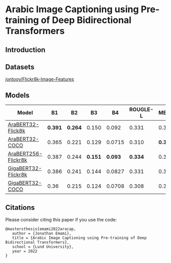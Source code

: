 # Arabic Image Captioning using Pre-training of Deep Bidirectional Transformers
## Introduction
## Datasets
[jontooy/Flickr8k-Image-Features](https://huggingface.co/datasets/jontooy/Flickr8k-Image-Features)
## Models
| Model               | B1 | B2 | B3 | B4 | ROUGLE-L | METEOR | CIDEr | MUSE |
|---------------------|----|----|----|----|----------|--------|-------|------|
| [AraBERT32-Flick8k](https://huggingface.co/jontooy/AraBERT32-Flickr8k)   |**0.391**|**0.264**|0.150|0.092|0.331|0.314|0.415|**0.671**|
| [AraBERT32-COCO](https://huggingface.co/jontooy/AraBERT32-COCO)      |0.365|0.221|0.129|0.0715|0.310|**0.317**|0.36|0.669|
| [AraBERT256-Flickr8k](https://huggingface.co/jontooy/AraBERT256-Flickr8k) |0.387|0.244|**0.151**|**0.093**|**0.334**|0.312|**0.428**|0.66|
| [GigaBERT32-Flickr8k](https://huggingface.co/jontooy/GigaBERT32-Flickr8k) |0.386|0.241|0.144|0.0827|0.331|0.315|0.403|0.669|
| [GigaBERT32-COCO](https://huggingface.co/jontooy/GigaBERT32-COCO)     |0.36|0.215|0.124|0.0708|0.308|0.311|0.344|0.668|
## Citations
Please consider citing this paper if you use the code:
```
@mastersthesis{emami2022aracap,
   author = {Jonathan Emami},
   title = {Arabic Image Captioning using Pre-training of Deep Bidirectional Transformers},
   school = {Lund University},
   year = 2022
}
```
